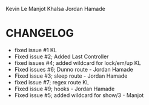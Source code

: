 Kevin Le
Manjot Khalsa
Jordan Hamade

CHANGELOG
=========

- fixed issue #1 KL
- Fixed issue #2; Added Last Controller
- fixed issues #4; added wildcard for lock/em/up KL
- Fixed issues #6; Dunno route - Jordan Hamade
- Fixed issue #3; sleep route - Jordan Hamade
- fixed issue #7; regex route KL
- Fixed issue #9; hooks - Jordan Hamade
- Fixed issue #5; added wildcard for show/3 - Manjot
